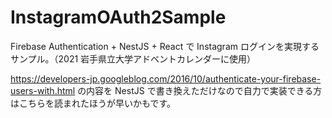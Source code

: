 # InstagramOAuth2Sample
Firebase Authentication + NestJS + React で Instagram ログインを実現するサンプル。（2021 岩手県立大学アドベントカレンダーに使用）

https://developers-jp.googleblog.com/2016/10/authenticate-your-firebase-users-with.html の内容を NestJS で書き換えただけなので自力で実装できる方はこちらを読まれたほうが早いかもです。
